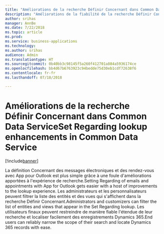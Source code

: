 ```yaml
---
title: "Améliorations de la recherche Définir Concernant dans Common Data Service"
description: "Améliorations de la fiabilité de la recherche Définir Concernant dans Dynamics 365 App for Outlook"
author: srihas
manager: AnnBe
ms.date: 7/22/2018
ms.topic: article
ms.prod: 
ms.service: business-applications
ms.technology: 
ms.author: srihas
audience: Admin
ms.translationtype: HT
ms.sourcegitcommit: 0b40bb3c98145f5a260f412701a884a5936174ce
ms.openlocfilehash: bb4d67b6763923c94bedde75d30eb1cdf72638f6
ms.contentlocale: fr-fr
ms.lasthandoff: 07/18/2018

---
```

# <a name="set-regarding-lookup-enhancements-in-common-data-service"></a><span data-ttu-id="6957d-103">Améliorations de la recherche Définir Concernant dans Common Data Service</span><span class="sxs-lookup"><span data-stu-id="6957d-103">Set Regarding lookup enhancements in Common Data Service</span></span>


[!include[banner](../../includes/banner.md)]

<span data-ttu-id="6957d-104">La définition Concernant des messages électroniques et des rendez-vous avec App pour Outlook est plus simple grâce à une foule d'améliorations apportées à l'expérience de recherche.</span><span class="sxs-lookup"><span data-stu-id="6957d-104">Setting Regarding of emails and appointments with App for Outlook gets easier with a host of improvements to the lookup experience.</span></span> <span data-ttu-id="6957d-105">Les administrateurs et les personnalisateurs peuvent filtrer la liste des entités et des vues qui s'affichent dans la recherche Définir Concernant.</span><span class="sxs-lookup"><span data-stu-id="6957d-105">Administrators and customizers can filter the list of entities and views that appear in the Set Regarding lookup.</span></span> <span data-ttu-id="6957d-106">Les utilisateurs finaux peuvent restreindre de manière fiable l'étendue de leur recherche et localiser facilement des enregistrements Dynamics 365.</span><span class="sxs-lookup"><span data-stu-id="6957d-106">End users can reliably narrow the scope of their search and locate Dynamics 365 records with ease.</span></span>

